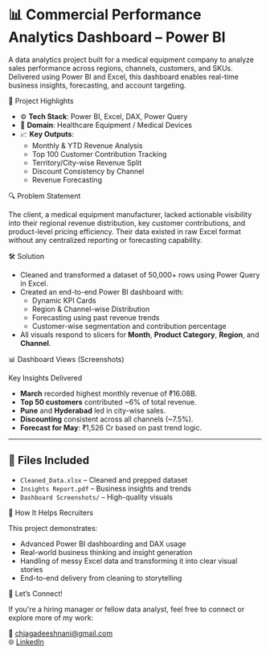 # 📊 Commercial Performance Analytics Dashboard – Power BI

A data analytics project built for a medical equipment company to analyze sales performance across regions, channels, customers, and SKUs. Delivered using Power BI and Excel, this dashboard enables real-time business insights, forecasting, and account targeting.

📌 Project Highlights

- ⚙️ **Tech Stack**: Power BI, Excel, DAX, Power Query
- 🏥 **Domain**: Healthcare Equipment / Medical Devices
- 📈 **Key Outputs**:
  - Monthly & YTD Revenue Analysis
  - Top 100 Customer Contribution Tracking
  - Territory/City-wise Revenue Split
  - Discount Consistency by Channel
  - Revenue Forecasting

🔍 Problem Statement

The client, a medical equipment manufacturer, lacked actionable visibility into their regional revenue distribution, key customer contributions, and product-level pricing efficiency. Their data existed in raw Excel format without any centralized reporting or forecasting capability.

🛠️ Solution

- Cleaned and transformed a dataset of 50,000+ rows using Power Query in Excel.
- Created an end-to-end Power BI dashboard with:
  - Dynamic KPI Cards
  - Region & Channel-wise Distribution
  - Forecasting using past revenue trends
  - Customer-wise segmentation and contribution percentage
- All visuals respond to slicers for **Month**, **Product Category**, **Region**, and **Channel**.

📊 Dashboard Views (Screenshots)



Key Insights Delivered

- **March** recorded highest monthly revenue of ₹16.08B.
- **Top 50 customers** contributed ~6% of total revenue.
- **Pune** and **Hyderabad** led in city-wise sales.
- **Discounting** consistent across all channels (~7.5%).
- **Forecast for May**: ₹1,526 Cr based on past trend logic.

---

## 📁 Files Included

- `Cleaned_Data.xlsx` – Cleaned and prepped dataset  
- `Insights Report.pdf` – Business insights and trends  
- `Dashboard Screenshots/` – High-quality visuals

📌 How It Helps Recruiters

This project demonstrates:
- Advanced Power BI dashboarding and DAX usage
- Real-world business thinking and insight generation
- Handling of messy Excel data and transforming it into clear visual stories
- End-to-end delivery from cleaning to storytelling

🙌 Let’s Connect!

If you're a hiring manager or fellow data analyst, feel free to connect or explore more of my work:

📧 chjagadeeshnani@gmail.com  
🌐 [LinkedIn](https://www.linkedin.com/in/jagadeesh-chandrasetty-48162a27a)
